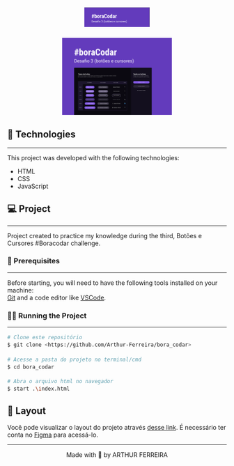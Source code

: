 <h1 align="center">
  <img alt="Desafio Botões e Cursores" src="./assets/logo.png" width="150px">
</h1>


<p align="center">
  <img alt="Capa Botões e Cursores" title="Botões e Cursores" src="./assets/capa.svg" width="50%" />
</p>

## 🧰 Technologies
---

This project was developed with the following technologies:

- HTML
- CSS
- JavaScript

## 💻 Project
---

Project created to practice my knowledge during the third, Botões e Cursores #Boracodar challenge.


### 👀 Prerequisites
---

Before starting, you will need to have the following tools installed on your machine:<br/>
[Git](https://git-scm.com) and a code editor like [VSCode](https://code.visualstudio.com/).

### 👨‍💻 Running the Project
---

```bash
# Clone este repositório
$ git clone <https://github.com/Arthur-Ferreira/bora_codar>

# Acesse a pasta do projeto no terminal/cmd
$ cd bora_codar

# Abra o arquivo html no navegador
$ start .\index.html
```

## 🔖 Layout

Você pode visualizar o layout do projeto através [desse link](https://www.figma.com/community/file/1197534710257750520). É necessário ter conta no [Figma](https://figma.com) para acessá-lo.


---
<p align="center">
Made with 🖤 by ARTHUR FERREIRA
</p>